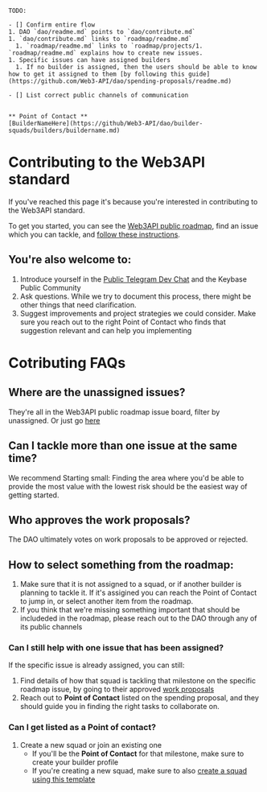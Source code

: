 ```
TODO:

- [] Confirm entire flow
1. DAO `dao/readme.md` points to `dao/contribute.md`
1. `dao/contribute.md` links to `roadmap/readme.md`
  1. `roadmap/readme.md` links to `roadmap/projects/1. `roadmap/readme.md` explains how to create new issues.
1. Specific issues can have assigned builders
  1. If no builder is assigned, then the users should be able to know how to get it assigned to them [by following this guide](https://github.com/Web3-API/dao/spending-proposals/readme.md)

- [] List correct public channels of communication


** Point of Contact **
[BuilderNameHere](https://github/Web3-API/dao/builder-squads/builders/buildername.md)
```

# Contributing to the Web3API standard

If you've reached this page it's because you're interested in contributing to the Web3API standard.

To get you started, you can see the [Web3API public roadmap](https://github.com/Web3-API/roadmap), find an issue which you can tackle, and [follow these instructions](./spending-proposals/readme.md). 

You're also welcome to:
- 
  1. Introduce yourself in the [Public Telegram Dev Chat](#linkneeded) and the Keybase Public Community
  1. Ask questions. While we try to document this process, there might be other things that need clarification.
  1. Suggest improvements and project strategies we could consider. Make sure you reach out to the right Point of Contact who finds that suggestion relevant and can help you implementing

# Cotributing FAQs 

## Where are the unassigned issues? 
  They're all in the Web3API public roadmap issue board, filter by unassigned. Or just go [here](https://github.com/web3-api/roadmap/issues?q=is%3Aopen+is%3Aissue+no%3Aassignee)

## Can I tackle more than one issue at the same time?
  We recommend Starting small: Finding the area where you'd be able to provide the most value with the lowest risk should be the easiest way of getting started.

## Who approves the work proposals?
  The DAO ultimately votes on work proposals to be approved or rejected.

## How to select something from the roadmap:
  1. Make sure that it is not assigned to a squad, or if another builder is planning to tackle it. If it's assigined you can reach the Point of Contact to jump in, or select another item from the roadmap.
  1. If you think that we're missing something important that should be includeded in the roadmap, please reach out to the DAO through any of its public channels
  
### Can I still help with one issue that has been assigned?
  If the specific issue is already assigned, you can still:
  1. Find details of how that squad is tackling that milestone on the specific roadmap issue, by going to their approved [work proposals](./spending-proposals)
  1. Reach out to **Point of Contact** listed on the spending proposal, and they should guide you in finding the right tasks to collaborate on.

### Can I get listed as a Point of contact?
1. Create a new squad or join an existing one
    - If you'll be the **Point of Contact** for that milestone, make sure to create your builder profile
    - If you're creating a new squad, make sure to also [create a squad using this template](../builder-squads/squads/readme.md)

